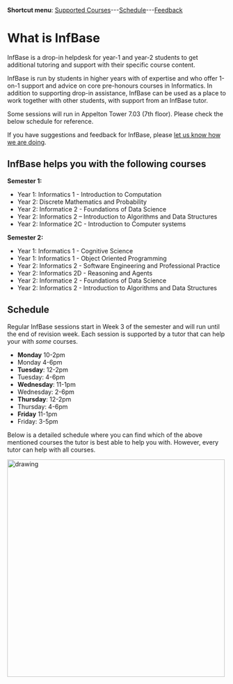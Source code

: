 **Shortcut menu**: [Supported Courses](#supported-courses)---[Schedule](#schedule)---[Feedback](feedback.html)

# What is InfBase

InfBase is a drop-in helpdesk for year-1 and year-2 students to get additional tutoring and support with their specific course content.

InfBase is run by students in higher years with of expertise and who offer 1-on-1 support and advice on core pre-honours courses in Informatics. In addition to supporting drop-in assistance, InfBase can be used as a place to work together with other students, with support from an InfBase tutor.

Some sessions will run in Appelton Tower 7.03 (7th floor). Please check the below schedule for reference. 

If you have suggestions and feedback for InfBase, please [let us know how we are doing](feedback.html).

## InfBase helps you with the following courses 

__Semester 1:__
* Year 1: Informatics 1 - Introduction to Computation
* Year 2: Discrete Mathematics and Probability
* Year 2: Informatice 2 - Foundations of Data Science
* Year 2: Informatics 2 – Introduction to Algorithms and Data Structures
* Year 2: Informatice 2C - Introduction to Computer systems

__Semester 2:__
* Year 1: Informatics 1 - Cognitive Science
* Year 1: Informatics 1 - Object Oriented Programming
* Year 2: Informatics 2 - Software Engineering and Professional Practice
* Year 2: Informatics 2D - Reasoning and Agents
* Year 2: Informatice 2 - Foundations of Data Science
* Year 2: Informatics 2 - Introduction to Algorithms and Data Structures

## Schedule

Regular InfBase sessions start in Week 3 of the semester and will run until the end of revision week. Each session is supported by a tutor that can help your with *some* courses. 

* **Monday** 10-2pm 
* Monday 4-6pm
* **Tuesday**: 12-2pm
* Tuesday: 4-6pm
* **Wednesday**: 11-1pm
* Wednesday: 2-6pm
* **Thursday**: 12-2pm
* Thursday: 4-6pm
* **Friday** 11-1pm
* Friday: 3-5pm

Below is a detailed schedule where you can find which of the above mentioned courses the tutor is best able to help you with. However, every tutor can help with all courses. 

<img src="https://github.com/infbase-learningsupport/infbase-learningsupport.github.io/assets/1230497/a59cd45b-b03c-4310-9f58-b23cbef0a2a5" alt="drawing" width="500"/>
